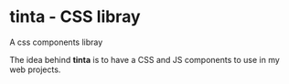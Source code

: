 # tinta - CSS libray

A css components libray

The idea behind **tinta** is to have a CSS and JS components to use in my web projects.
